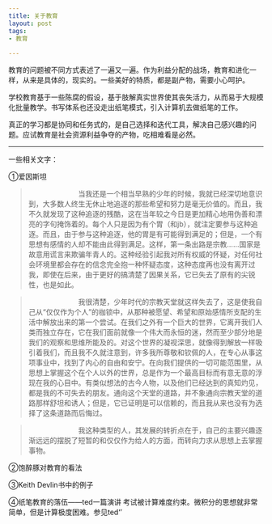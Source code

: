 ```yaml
---
title: 关于教育
layout: post
tags:	
- 教育
 
---
```



教育的问题被不同方式表述了一遍又一遍。作为利益分配的战场，教育和进化一样，从来是具体的，现实的。一些美好的特质，都是副产物，需要小心呵护。

学校教育基于一些陈腐的假设，基于肢解真实世界使其丧失活力，从而易于大规模化批量教学。书写体系也还没走出纸笔模式，引入计算机去做纸笔的工作。
   
真正的学习都是协同和任务式的，是自己选择和迭代工具，解决自己感兴趣的问题。应试教育是社会资源利益争夺的产物，吃相难看是必然。


---
一些相关文字：

  ①爱因斯坦
>&emsp;&emsp;&emsp;&emsp;&emsp;&emsp;&emsp;当我还是一个相当早熟的少年的时候，我就已经深切地意识到，大多数人终生无休止地追逐的那些希望和努力是毫无价值的。而且，我不久就发现了这种追逐的残酷，这在当年较之今日是更加精心地用伪善和漂亮的字句掩饰着的。每个人只是因为有个胃（和jb），就注定要参与这种追逐。而且，由于参与这种追逐，他的胃是有可能得到满足的；但是，一个有思想有感情的人却不能由此得到满足。这样，第一条出路是宗教......国家是故意用谎言来欺骗年青人的。这种经验引起我对所有权威的怀疑，对任何社会环境里都会存在的信念完全抱一种怀疑态度，这种态度再也没有离开过我，即使在后来，由于更好的搞清楚了因果关系，它已失去了原有的尖锐性，也是如此。
  
>&emsp;&emsp;&emsp;&emsp;&emsp;&emsp;&emsp;我很清楚，少年时代的宗教天堂就这样失去了，这是使我自己从“仅仅作为个人”的枷锁中，从那种被愿望、希望和原始感情所支配的生活中解放出来的第一个尝试。在我们之外有一个巨大的世界，它离开我们人类而独立存在，它在我们面前就像一个伟大而永恒的迷，然而至少部分地是我们的观察和思维所能及的。对这个世界的凝视深思，就像得到解放一样吸引着我们，而且我不久就注意到，许多我所尊敬和钦佩的人，在专心从事这项事业中，找到了内心的自由和安宁。在向我们提供的一切可能范围里，从思想上掌握这个在个人以外的世界，总是作为一个最高目标而有意无意的浮现在我的心目中。有类似想法的古今人物，以及他们已经达到的真知灼见，都是我的不可失去的朋友。通向这个天堂的道路，并不象通向宗教天堂的道路那样舒坦和诱人；但是，它已证明是可以信赖的，而且我从来也没有为选择了这条道路而后悔过。

>&emsp;&emsp;&emsp;&emsp;&emsp;&emsp;&emsp;我这种类型的人，其发展的转折点在于，自己的主要兴趣逐渐远远的摆脱了短暂的和仅仅作为给人的方面，而转向力求从思想上去掌握事物。

   
  ②饱醉豚对教育的看法
  
   
  ③Keith Devlin书中的例子

  ④纸笔教育的落伍——ted一篇演讲
   考试被计算难度约束。微积分的思想就非常简单，但是计算极度困难。参见ted‘’








